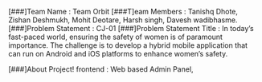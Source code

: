 [###]Team Name : Team Orbit
[###T]eam Members :
    Tanishq Dhote,
    Zishan Deshmukh,
    Mohit Deotare,
    Harsh singh,
    Davesh wadibhasme.
[###]Problem Statement : CJ-01 
[###]Problem Statement Title : In today’s fast-paced world, ensuring the safety of women is of paramount importance. The challenge is to develop a hybrid mobile application that can run on Android and iOS platforms to enhance women’s safety.


[###]About Project!
frontend : Web based Admin Panel, 


